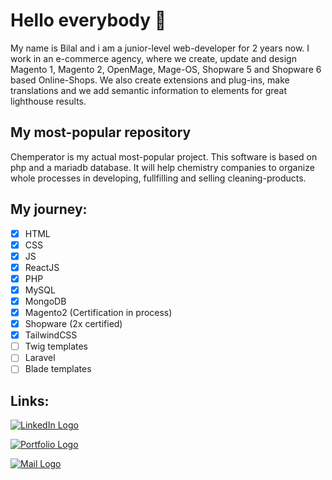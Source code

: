 # Hello everybody 👋

My name is Bilal and i am a junior-level web-developer for 2 years now. I work in an e-commerce agency, where we create, update and design Magento 1, Magento 2, OpenMage, Mage-OS, Shopware 5 and Shopware 6 based Online-Shops. We also create extensions and plug-ins, make translations and we add semantic information to elements for great lighthouse results.

## My most-popular repository

Chemperator is my actual most-popular project. This software is based on php and a mariadb database. It will help chemistry companies to organize whole processes in developing, fullfilling and selling cleaning-products.

## My journey:

- [x] HTML
- [x] CSS
- [x] JS
- [x] ReactJS
- [x] PHP
- [x] MySQL
- [x] MongoDB
- [x] Magento2 (Certification in process)
- [x] Shopware (2x certified)
- [x] TailwindCSS
- [ ] Twig templates
- [ ] Laravel
- [ ] Blade templates

## Links:

[![LinkedIn Logo](https://img.shields.io/badge/LinkedIn-0077B5?style=for-the-badge&logo=linkedin&logoColor=white)](https://www.linkedin.com/in/bilal-kuzey/)

[![Portfolio Logo](https://img.shields.io/badge/Portfolio-255E63?style=for-the-badge&logo=About.me&logoColor=white)](https://bk1405bgl.de/)

[![Mail Logo](https://img.shields.io/badge/Gmail-D14836?style=for-the-badge&logo=gmail&logoColor=white)](mailto:bk1405bgl@gmail.com)

